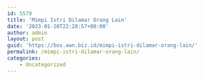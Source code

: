 ```yaml
---
id: 5579
title: 'Mimpi Istri Dilamar Orang Lain'
date: '2023-01-20T22:28:57+00:00'
author: admin
layout: post
guid: 'https://bos.awn.biz.id/mimpi-istri-dilamar-orang-lain/'
permalink: /mimpi-istri-dilamar-orang-lain/
categories:
    - Uncategorized
---
```


